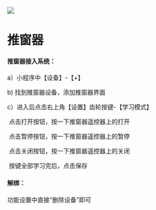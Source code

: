![](http://www.cspugoing.com/pcimg/help/WindowPusher.png)

# 推窗器

#### 推窗器接入系统：

a）小程序中【设备】-【+】

b)  找到推窗器设备，添加推窗器界面

c）进入后点击右上角【设置】齿轮按键-【学习模式】

​     点击打开按钮，按一下推窗器遥控器上的打开

​     点击暂停按钮，按一下推窗器遥控器上的暂停

​     点击关闭按钮，按一下推窗器遥控器上的关闭

​     按键全部学习完后，点击保存



#### 解绑：

功能设置中直接“删除设备”即可